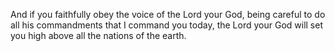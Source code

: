 And if you faithfully obey the voice of the Lord your God, being careful to do all his commandments that I command you today, the Lord your God will set you high above all the nations of the earth.
